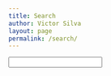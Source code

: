 ```yaml
---
title: Search
author: Victor Silva
layout: page
permalink: /search/
---
```


<div id="search-container">
  <input type="text" id="search-input" placeholder="">
  <ul id="results-container"></ul>
</div>

<script src="{{site.baseurl}}/assets/js/jekyll-search.min.js" type="text/javascript"></script>
<script type="text/javascript">
SimpleJekyllSearch({
  searchInput: document.getElementById('search-input'),
  resultsContainer: document.getElementById('results-container'),
  json: '{{site.baseurl}}/search.json',
  searchResultTemplate: '<li><a href="{url}" title="{desc}">{title}</a></li>',
  limit: 50,
})
</script>
